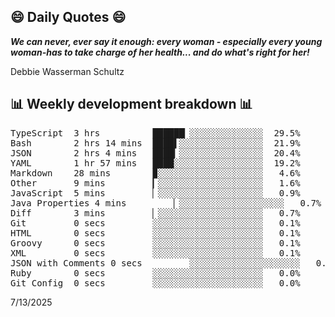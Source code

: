 ## 😄 Daily Quotes 😄

_**We can never, ever say it enough: every woman - especially every young woman-has to take charge of her health... and do what's right for her!**_

Debbie Wasserman Schultz



## 📊 Weekly development breakdown 📊

<pre>TypeScript  3 hrs          ██████▏░░░░░░░░░░░░░░  29.5%
Bash        2 hrs 14 mins  ████▌░░░░░░░░░░░░░░░░  21.9%
JSON        2 hrs 4 mins   ████▎░░░░░░░░░░░░░░░░  20.4%
YAML        1 hr 57 mins   ████░░░░░░░░░░░░░░░░░  19.2%
Markdown    28 mins        ▉░░░░░░░░░░░░░░░░░░░░   4.6%
Other       9 mins         ▎░░░░░░░░░░░░░░░░░░░░   1.6%
JavaScript  5 mins         ▏░░░░░░░░░░░░░░░░░░░░   0.9%
Java Properties 4 mins         ▏░░░░░░░░░░░░░░░░░░░░   0.7%
Diff        3 mins         ▏░░░░░░░░░░░░░░░░░░░░   0.7%
Git         0 secs         ░░░░░░░░░░░░░░░░░░░░░   0.1%
HTML        0 secs         ░░░░░░░░░░░░░░░░░░░░░   0.1%
Groovy      0 secs         ░░░░░░░░░░░░░░░░░░░░░   0.1%
XML         0 secs         ░░░░░░░░░░░░░░░░░░░░░   0.1%
JSON with Comments 0 secs         ░░░░░░░░░░░░░░░░░░░░░   0.1%
Ruby        0 secs         ░░░░░░░░░░░░░░░░░░░░░   0.0%
Git Config  0 secs         ░░░░░░░░░░░░░░░░░░░░░   0.0%</pre>

7/13/2025